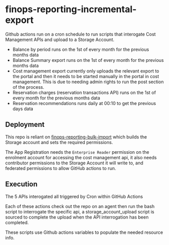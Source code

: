 # finops-reporting-incremental-export

Github actions run on a cron schedule to run scripts that interogate Cost Management APIs and upload to a Storage Account.

- Balance by period runs on the 1st of every month for the previous months data
- Balance Summary export runs on the 1st of every month for the previous months data
- Cost management export currently only uploads the relevant export to the portal and then it needs to be started manually in the portal in cost management. This is due to needing admin rights to run the post section of the process.
- Reservation charges (reservation transactions API) runs on the 1st of every month for the previous months data
- Reservation recommendations runs daily at 00:10 to get the previous days data


## Deployment 
This repo is reliant on [finops-reporting-bulk-import](https://github.com/hmcts/finops-reporting-bulk-import) which builds the Storage account and sets the required permissions.

The App Registration needs the `Enterprise Reader` permission on the enrolment account for accessing the cost management api, it also needs contributor permissions to the Storage Account it will write to, and federated permissions to allow GitHub actions to run.

## Execution
The 5 APIs interogated all triggered by Cron within GitHub Actions

Each of these actions check out the repo on an agent then run the bash script to interrogate the specific api, a storage_account_upload script is sourced to complete the upload when the API interrogation has been completed.

These scripts use Github actions variables to populate the needed resource info.


